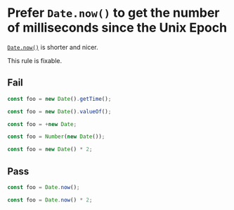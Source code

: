 # Prefer `Date.now()` to get the number of milliseconds since the Unix Epoch

[`Date.now()`](https://developer.mozilla.org/en-US/docs/Web/JavaScript/Reference/Global_Objects/Date/now) is shorter and nicer.

This rule is fixable.

## Fail

```js
const foo = new Date().getTime();
```

```js
const foo = new Date().valueOf();
```

```js
const foo = +new Date;
```

```js
const foo = Number(new Date());
```

```js
const foo = new Date() * 2;
```

## Pass

```js
const foo = Date.now();
```

```js
const foo = Date.now() * 2;
```
